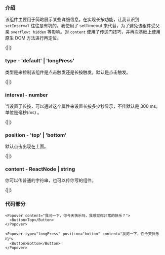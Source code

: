 ### 介绍

该组件主要用于简略展示某些详细信息。在实现长按功能，让我认识到 `setInterval` 往往是有坑的，我使用了 setTimeout 来代替，为了避免该组件受父亲 `overflow: hidden` 等影响。对 `content` 使用了传送门技巧，并再次基础上使用原生 DOM 方法进行再定位。

{||}

### type - 'default' | 'longPress'

类型是来控制该组件是点击触发还是长按触发。默认是点击触发。

{||}

### interval - number

当设置了长按，可以通过这个属性来设置长按多少秒显示，不传默认是 300 ms，单位是毫秒(ms) 。

{||}

### position - 'top' | 'bottom'

默认点击出现在上面。

{||}

### content - ReactNode | string

你可以传普通的字符串，也可以传你写的组件。

{||}

### 代码部分

```
<Popover content="我问一下，你今天快乐吗，我感觉你非常的快乐？">
  <Button>Top</Button>
</Popover>

<Popover type="longPress" position="bottom" content="我问一下，你今天快乐吗">
  <Button>Bottom</Button>
</Popover>
```